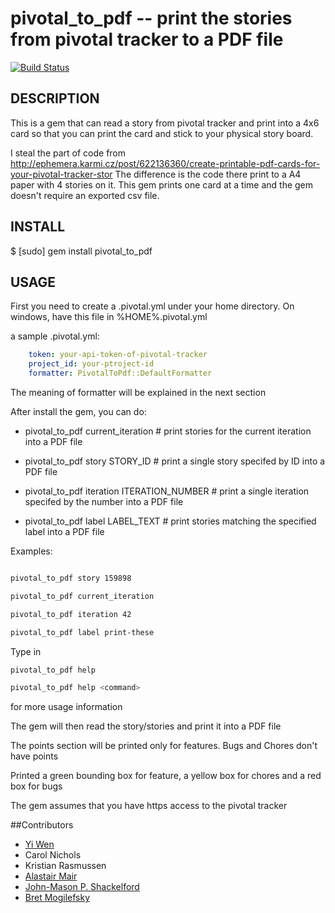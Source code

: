 pivotal_to_pdf -- print the stories from pivotal tracker to a PDF file
====================================

[![Build Status](https://secure.travis-ci.org/ywen/pivotal_to_pdf.png)](http://travis-ci.org/ywen/pivotal_to_pdf)

## DESCRIPTION
This is a gem that can read a story from pivotal tracker and print into a 4x6 card so that you can print the card and stick to your physical story board.

I steal the part of code from http://ephemera.karmi.cz/post/622136360/create-printable-pdf-cards-for-your-pivotal-tracker-stor The difference is the code there print to a A4 paper with 4 stories on it. This gem prints one card at a time and the gem doesn't require an exported csv file.
 
## INSTALL
  $ [sudo] gem install pivotal_to_pdf

## USAGE
First you need to create a .pivotal.yml under your home directory. On windows, have this file in %HOME%.pivotal.yml

a sample .pivotal.yml:

```yaml
    token: your-api-token-of-pivotal-tracker
    project_id: your-ptroject-id
    formatter: PivotalToPdf::DefaultFormatter
```

The meaning of formatter will be explained in the next section

After install the gem, you can do:

* pivotal_to_pdf current_iteration       # print stories for the current iteration into a PDF file

* pivotal_to_pdf story STORY_ID  # print a single story specifed by ID into a PDF file

* pivotal_to_pdf iteration ITERATION_NUMBER # print a single iteration specifed by the number into a PDF file

* pivotal_to_pdf label LABEL_TEXT # print stories matching the specified label into a PDF file

Examples:

```bash

pivotal_to_pdf story 159898

pivotal_to_pdf current_iteration

pivotal_to_pdf iteration 42

pivotal_to_pdf label print-these
```

Type in

```bash
pivotal_to_pdf help

pivotal_to_pdf help <command>
```

for more usage information

The gem will then read the story/stories and print it into a PDF file

The points section will be printed only for features. Bugs and Chores don't have points

Printed a green bounding box for feature, a yellow box for chores and a red box for bugs

The gem assumes that you have https access to the pivotal tracker

##Contributors
* [Yi Wen](https://github.com/ywen)
* Carol Nichols
* Kristian Rasmussen 
* [Alastair Mair](https://github.com/amair)
* [John-Mason P. Shackelford](https://github.com/jpshackelford)
* [Bret Mogilefsky](https://github.com/mogul)
